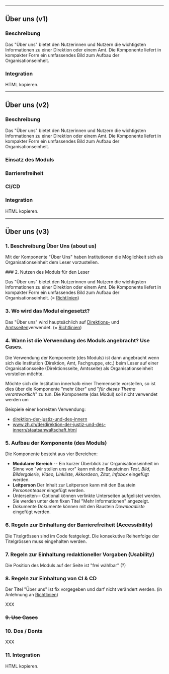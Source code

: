 
---

## Über uns (v1)
### Beschreibung
Das "Über uns" bietet den Nutzerinnen und Nutzern die wichtigsten Informationen zu einer Direktion oder einem Amt. Die Komponente liefert in kompakter Form ein umfassendes Bild zum Aufbau der Organisationseinheit.
### Integration
HTML kopieren.

---

## Über uns (v2)
### Beschreibung
Das "Über uns" bietet den Nutzerinnen und Nutzern die wichtigsten Informationen zu einer Direktion oder einem Amt. Die Komponente liefert in kompakter Form ein umfassendes Bild zum Aufbau der Organisationseinheit.
### Einsatz des Moduls

### Barrierefreiheit

### CI/CD


### Integration
HTML kopieren.

---

## Über uns (v3)

### 1. Beschreibung Über Uns (about us)

Mit der Komponente &quot;Über Uns&quot; haben Institutionen die Möglichkeit sich als Organisationseinheit dem Leser vorzustellen.

### 2. Nutzen des Moduls für den Leser

Das &quot;Über uns&quot; bietet den Nutzerinnen und Nutzern die wichtigsten Informationen zu einer Direktion oder einem Amt. Die Komponente liefert in kompakter Form ein umfassendes Bild zum Aufbau der Organisationseinheit. (= [Richtlinien](https://we.one-inside.com/confluence/pages/viewpage.action?pageId=185387326#id-%C3%9Cberuns-Vorgaben)) 

### 3. Wo wird das Modul eingesetzt?

Das &quot;Über uns&quot; wird hauptsächlich auf [Direktions-](https://styleguide.zh.ch/pages/administration/administration.html) und [Amtsseiten](https://styleguide.zh.ch/pages/department/department.html)verwendet. (= [Richtlinien](https://we.one-inside.com/confluence/pages/viewpage.action?pageId=185387326#id-%C3%9Cberuns-Vorgaben))

### 4. Wann ist die Verwendung des Moduls angebracht? Use Cases.

Die Verwendung der Komponente (des Moduls) ist dann angebracht wenn sich die Institution (Direktion, Amt, Fachgruppe, etc.) beim Leser auf einer Organisationsseite (Direktionsseite, Amtsseite) als Organisationseinheit vorstellen möchte.

Möchte sich die Institution innerhalb einer Themenseite vorstellen, so ist dies über die Komponente &quot;mehr über&quot; und &quot;_für dieses Thema verantwortlich_&quot; zu tun. Die Komponente (das Modul) soll nicht verwendet werden um

Beispiele einer korrekten Verwendung:

- [direktion-der-justiz-und-des-innern](https://zh.ch/de/direktion-der-justiz-und-des-innern.html)
- www.zh.ch/de/direktion-der-justiz-und-des-innern/staatsanwaltschaft.html

### 5. Aufbau der Komponente (des Moduls)

Die Komponente besteht aus vier Bereichen:

- **Modularer Bereich** --
 Ein kurzer Überblick zur Organisationseinheit im Sinne von &quot;wir stellen uns vor&quot; kann mit den Bausteinen _Text, Bild, Bildergalerie, Video, Linkliste, Akkordeon, Zitat, Infobox_ eingefügt werden.
- <b>Leitperson</b>
 Der Inhalt zur Leitperson kann mit den Baustein _Personenteaser_ eingefügt werden.
- Unterseiten--
 Optional können verlinkte Unterseiten aufgelistet werden. Sie werden unter dem fixen Titel &quot;Mehr Informationen&quot; angezeigt.
- Dokumente
 Dokumente können mit den Baustein _Downloadliste_ eingefügt werden.

### 6. Regeln zur Einhaltung der Barrierefreiheit (Accessibility)

Die Titelgrössen sind im Code festgelegt. Die konsekutive Reihenfolge der Titelgrössen muss eingehalten werden.

### 7. Regeln zur Einhaltung redaktioneller Vorgaben (Usability)

Die Position des Moduls auf der Seite ist &quot;frei wählbar&quot; (?)

### 8. Regeln zur Einhaltung von CI &amp; CD

Der Titel &quot;Über uns&quot; ist fix vorgegeben und darf nicht verändert werden. (in Anlehnung an [Richtlinien](https://we.one-inside.com/confluence/pages/viewpage.action?pageId=185387326#id-%C3%9Cberuns-Vorgaben))

XXX

### ~~9. Use Cases~~

### 10. Dos / Donts

XXX



### 11. Integration

HTML kopieren.
